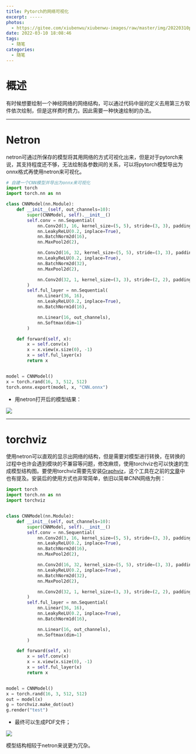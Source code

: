 ```yaml
---
title: Pytorch的网络可视化
excerpt: -----
photos:
  -	https://gitee.com/xiubenwu/xiubenwu-images/raw/master/img/20220310pytorchnet0.jpg
date: 2022-03-10 18:08:46
tags:
  - 随笔
categories:
  -	随笔
---
```


# 概述
有时候想要绘制一个神经网络的网络结构，可以通过代码中层的定义去用第三方软件依次绘制，但是这样费时费力。因此需要一种快速绘制的办法。



---



# Netron

netron可通过所保存的模型将其用网络的方式可视化出来，但是对于pytorch来说，其支持程度还不够，无法绘制各参数间的关系，可以将pytorch模型导出为onnx格式再使用netron来可视化。

```python
# 自建一个CNN模型并导出为onnx来可视化
import torch
import torch.nn as nn

class CNNModel(nn.Module):
    def __init__(self, out_channels=10):
        super(CNNModel, self).__init__()
        self.conv = nn.Sequential(
            nn.Conv2d(3, 16, kernel_size=(5, 5), stride=(3, 3), padding=0),
            nn.LeakyReLU(0.2, inplace=True),
            nn.BatchNorm2d(16),
            nn.MaxPool2d(2),

            nn.Conv2d(16, 32, kernel_size=(5, 5), stride=(3, 3), padding=0),
            nn.LeakyReLU(0.2, inplace=True),
            nn.BatchNorm2d(32),
            nn.MaxPool2d(2),

            nn.Conv2d(32, 1, kernel_size=(3, 3), stride=(2, 2), padding=0)
        )
        self.ful_layer = nn.Sequential(
            nn.Linear(36, 16),
            nn.LeakyReLU(0.2, inplace=True),
            nn.BatchNorm1d(16),

            nn.Linear(16, out_channels),
            nn.Softmax(dim=1)
        )

    def forward(self, x):
        x = self.conv(x)
        x = x.view(x.size(0), -1)
        x = self.ful_layer(x)
        return x


model = CNNModel()
x = torch.rand(16, 3, 512, 512)
torch.onnx.export(model, x, "CNN.onnx")
```

- 用netron打开后的模型结果：

![](https://gitee.com/xiubenwu/xiubenwu-images/raw/master/img/20220310pytorchnet1.png)



---



# torchviz

使用netron可以直观的显示出网络的结构，但是需要对模型进行转换，在转换的过程中也许会遇到模块的不兼容等问题，修改麻烦，使用torchviz也可以快速的生成模型结构图。要使用torchviz需要先安装[Graphviz](https://www.graphviz.org/)，这个工具在之前的[文章](https://www.xiubenwu.top/2021/12/13/python函数调用关系分析/)中也有提及。安装后的使用方式也非常简单，依旧以简单CNN网络为例：

```python
import torch
import torch.nn as nn
import torchviz


class CNNModel(nn.Module):
    def __init__(self, out_channels=10):
        super(CNNModel, self).__init__()
        self.conv = nn.Sequential(
            nn.Conv2d(3, 16, kernel_size=(5, 5), stride=(3, 3), padding=0),
            nn.LeakyReLU(0.2, inplace=True),
            nn.BatchNorm2d(16),
            nn.MaxPool2d(2),

            nn.Conv2d(16, 32, kernel_size=(5, 5), stride=(3, 3), padding=0),
            nn.LeakyReLU(0.2, inplace=True),
            nn.BatchNorm2d(32),
            nn.MaxPool2d(2),

            nn.Conv2d(32, 1, kernel_size=(3, 3), stride=(2, 2), padding=0)
        )
        self.ful_layer = nn.Sequential(
            nn.Linear(36, 16),
            nn.LeakyReLU(0.2, inplace=True),
            nn.BatchNorm1d(16),

            nn.Linear(16, out_channels),
            nn.Softmax(dim=1)
        )

    def forward(self, x):
        x = self.conv(x)
        x = x.view(x.size(0), -1)
        x = self.ful_layer(x)
        return x


model = CNNModel()
x = torch.rand(16, 3, 512, 512)
out = model(x)
g = torchviz.make_dot(out)
g.render("test")

```

- 最终可以生成PDF文件；

![](https://gitee.com/xiubenwu/xiubenwu-images/raw/master/img/20220310pytorchnet2.png)

模型结构相较于netron来说更为冗杂。



